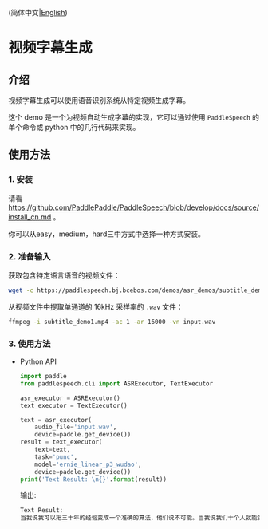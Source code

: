 (简体中文|[English](./README.md))
# 视频字幕生成
## 介绍
视频字幕生成可以使用语音识别系统从特定视频生成字幕。

这个 demo 是一个为视频自动生成字幕的实现，它可以通过使用 `PaddleSpeech` 的单个命令或 python 中的几行代码来实现。
## 使用方法
### 1. 安装
请看 https://github.com/PaddlePaddle/PaddleSpeech/blob/develop/docs/source/install_cn.md 。

你可以从easy，medium，hard三中方式中选择一种方式安装。

### 2. 准备输入
获取包含特定语言语音的视频文件：
```bash
wget -c https://paddlespeech.bj.bcebos.com/demos/asr_demos/subtitle_demo1.mp4
```
从视频文件中提取单通道的 16kHz 采样率的 `.wav` 文件：
```bash
ffmpeg -i subtitle_demo1.mp4 -ac 1 -ar 16000 -vn input.wav
```
### 3. 使用方法
- Python API
  ```python
  import paddle
  from paddlespeech.cli import ASRExecutor, TextExecutor

  asr_executor = ASRExecutor()
  text_executor = TextExecutor()

  text = asr_executor(
      audio_file='input.wav',
      device=paddle.get_device())
  result = text_executor(
      text=text,
      task='punc',
      model='ernie_linear_p3_wudao',
      device=paddle.get_device())
  print('Text Result: \n{}'.format(result))
  ```
  输出:
  ```bash
  Text Result:
  当我说我可以把三十年的经验变成一个准确的算法，他们说不可能。当我说我们十个人就能实现对十九个城市变电站七乘二十四小时的实时监管，他们说不可能。
  ```
